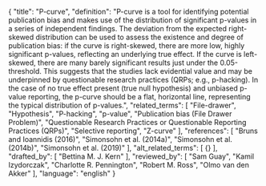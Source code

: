 {
  "title": "P-curve",
  "definition": "P-curve is a tool for identifying potential publication bias and makes use of the distribution of significant p-values in a series of independent findings. The deviation from the expected right-skewed distribution can be used to assess the existence and degree of publication bias: if the curve is right-skewed, there are more low, highly significant p-values, reflecting an underlying true effect. If the curve is left-skewed, there are many barely significant results just under the 0.05-threshold. This suggests that the studies lack evidential value and may be underpinned by questionable research practices (QRPs; e.g., p-hacking). In the case of no true effect present (true null hypothesis) and unbiased p-value reporting, the p-curve should be a flat, horizontal line, representing the typical distribution of p-values.",
  "related_terms": [
    "File-drawer",
    "Hypothesis",
    "P-hacking",
    "p-value",
    "Publication bias (File Drawer Problem)",
    "Questionable Research Practices or Questionable Reporting Practices (QRPs)",
    "Selective reporting",
    "Z-curve"
  ],
  "references": [
    "Bruns and Ioannidis (2016)",
    "Simonsohn et al. (2014a)",
    "Simonsohn et al.(2014b)",
    "Simonsohn et al. (2019)"
  ],
  "alt_related_terms": [
    {}
  ],
  "drafted_by": [
    "Bettina M. J. Kern"
  ],
  "reviewed_by": [
    "Sam Guay",
    "Kamil Izydorczak",
    "Charlotte R. Pennington",
    "Robert M. Ross",
    "Olmo van den Akker"
  ],
  "language": "english"
}
